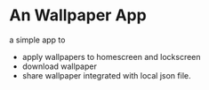 # An Wallpaper App

a simple app to
 - apply wallpapers to homescreen and lockscreen
 - download wallpaper
 - share wallpaper
integrated with local json file.
